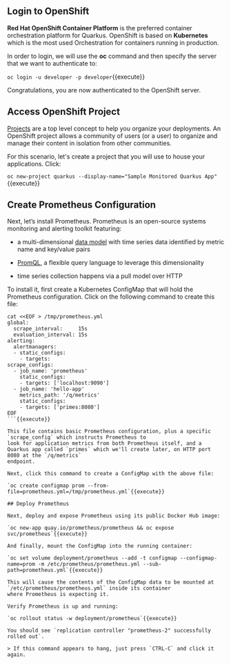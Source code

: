 ## Login to OpenShift

**Red Hat OpenShift Container Platform** is the preferred container orchestration platform for Quarkus. OpenShift is based on **Kubernetes** which is the most used Orchestration
for containers running in production.

In order to login, we will use the **oc** command and then specify the server that we
want to authenticate to:

`oc login -u developer -p developer`{{execute}}

Congratulations, you are now authenticated to the OpenShift server.

## Access OpenShift Project

[Projects](https://docs.openshift.com/container-platform/3.11/architecture/core_concepts/projects_and_users.html#projects)
are a top level concept to help you organize your deployments. An
OpenShift project allows a community of users (or a user) to organize and manage
their content in isolation from other communities.

For this scenario, let's create a project that you will use to house your applications. Click:

`oc new-project quarkus --display-name="Sample Monitored Quarkus App"`{{execute}}

## Create Prometheus Configuration

Next, let’s install Prometheus. Prometheus is an open-source systems monitoring and alerting toolkit featuring:

  - a multi-dimensional [data model](https://prometheus.io/docs/concepts/data_model/) with time series data identified by metric name and key/value pairs

  - [PromQL](https://prometheus.io/docs/prometheus/latest/querying/basics/), a flexible query language to leverage this dimensionality

  - time series collection happens via a pull model over HTTP

To install it, first create a Kubernetes ConfigMap that will hold the Prometheus configuration. Click on the following command to create this file:

```
cat <<EOF > /tmp/prometheus.yml
global:
  scrape_interval:     15s
  evaluation_interval: 15s
alerting:
  alertmanagers:
  - static_configs:
    - targets:
scrape_configs:
  - job_name: 'prometheus'
    static_configs:
    - targets: ['localhost:9090']
  - job_name: 'hello-app'
    metrics_path: '/q/metrics'
    static_configs:
    - targets: ['primes:8080']
EOF
```{{execute}}

This file contains basic Prometheus configuration, plus a specific `scrape_config` which instructs Prometheus to
look for application metrics from both Prometheus itself, and a Quarkus app called `primes` which we'll create later, on HTTP port 8080 at the `/q/metrics`
endpoint.

Next, click this command to create a ConfigMap with the above file:

`oc create configmap prom --from-file=prometheus.yml=/tmp/prometheus.yml`{{execute}}

## Deploy Prometheus

Next, deploy and expose Prometheus using its public Docker Hub image:

`oc new-app quay.io/prometheus/prometheus && oc expose svc/prometheus`{{execute}}

And finally, mount the ConfigMap into the running container:

`oc set volume deployment/prometheus --add -t configmap --configmap-name=prom -m /etc/prometheus/prometheus.yml --sub-path=prometheus.yml`{{execute}}

This will cause the contents of the ConfigMap data to be mounted at `/etc/prometheus/prometheus.yml` inside its container
where Prometheus is expecting it.

Verify Prometheus is up and running:

`oc rollout status -w deployment/prometheus`{{execute}}

You should see `replication controller "prometheus-2" successfully rolled out`.

> If this command appears to hang, just press `CTRL-C` and click it again.
